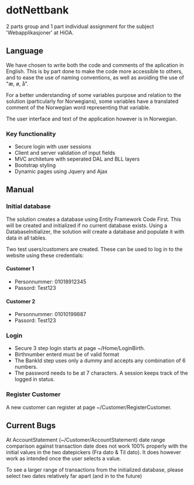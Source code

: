 # dotNettbank

2 parts group and 1 part individual assignment for the subject 'Webapplikasjoner' at HiOA.

## Language
We have chosen to write both the code and comments of the aplication in English. This is by part done to make the code more accessible to others, and to ease the use of naming conventions, as well as avoiding the use of "æ, ø, å". 

For a better understanding of some variables purpose and relation to the solution (particularly for Norwegians), some variables have a translated comment of the Norwegian word representing that variable.

The user interface and text of the application however is in Norwegian.

### Key functionality
* Secure login with user sessions
* Client and server validation of input fields
* MVC architeture with seperated DAL and BLL layers
* Bootstrap styling
* Dynamic pages using Jquery and Ajax

## Manual

### Initial database
The solution creates a database using Entity Framework Code First. This will be created and initialized if no current database exists. Using a DatabaseInitializer, the solution will create a database and populate it with data in all tables.

Two test users/customers are created. These can be used to log in to the website using these credentials:
#### Customer 1
* Personnummer: 01018912345
* Passord: Test123

#### Customer 2
* Personnummer: 01010199887
* Passord: Test123

### Login
* Secure 3 step login starts at page ~/Home/LoginBirth. 
* Birthnumber enterd must be of valid format
* The BankId step uses only a dummy and accepts any combination of 6 numbers.
* The password needs to be at 7 characters.
A session keeps track of the logged in status.

### Register Customer

A new customer can register at page ~/Customer/RegisterCustomer.


## Current Bugs

At AccountStatement (~/Customer/AccountStatement) date range comparison against transaction date does not work 100% properly with the initial values in the two datepickers (Fra dato & Til dato). It does however work as intended once the user selects a value.

To see a larger range of transactions from the initialized database, please select two dates relatively far apart (and in to the future)
